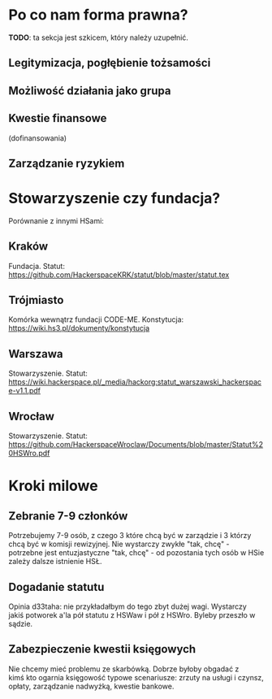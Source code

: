 # Po co nam forma prawna?

**TODO**: ta sekcja jest szkicem, który należy uzupełnić.

## Legitymizacja, pogłębienie tożsamości

## Możliwość działania jako grupa

## Kwestie finansowe

(dofinansowania)

## Zarządzanie ryzykiem

# Stowarzyszenie czy fundacja?

Porównanie z innymi HSami:

## Kraków

Fundacja. Statut: https://github.com/HackerspaceKRK/statut/blob/master/statut.tex

## Trójmiasto

Komórka wewnątrz fundacji CODE-ME. Konstytucja: https://wiki.hs3.pl/dokumenty/konstytucja

## Warszawa

Stowarzyszenie. Statut: https://wiki.hackerspace.pl/_media/hackorg:statut_warszawski_hackerspace-v1.1.pdf

## Wrocław

Stowarzyszenie. Statut: https://github.com/HackerspaceWroclaw/Documents/blob/master/Statut%20HSWro.pdf

# Kroki milowe

## Zebranie 7-9 członków

Potrzebujemy 7-9 osób, z czego 3 które chcą być w zarządzie i 3 którzy chcą być w komisji rewizyjnej. Nie wystarczy zwykłe "tak, chcę" - potrzebne jest entuzjastyczne "tak, chcę" - od pozostania tych osób w HSie zależy dalsze istnienie HSŁ.

## Dogadanie statutu

Opinia d33taha: nie przykładałbym do tego zbyt dużej wagi. Wystarczy jakiś potworek a'la pół statutu z HSWaw i pół z HSWro. Byleby przeszło w sądzie.

## Zabezpieczenie kwestii księgowych

Nie chcemy mieć problemu ze skarbówką. Dobrze byłoby obgadać z kimś kto ogarnia księgowość typowe scenariusze: zrzuty na usługi i czynsz, opłaty, zarządzanie nadwyżką, kwestie bankowe.
